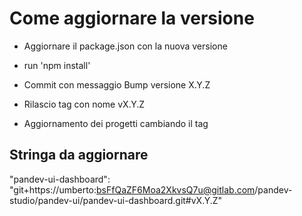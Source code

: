 # Come aggiornare la versione

- Aggiornare il package.json con la nuova versione
- run 'npm install'

- Commit con messaggio Bump versione X.Y.Z
- Rilascio tag con nome vX.Y.Z
- Aggiornamento dei progetti cambiando il tag

## Stringa da aggiornare
"pandev-ui-dashboard": "git+https://umberto:bsFfQaZF6Moa2XkvsQ7u@gitlab.com/pandev-studio/pandev-ui/pandev-ui-dashboard.git#vX.Y.Z"